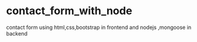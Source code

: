 # contact_form_with_node
contact form using html,css,bootstrap in frontend and nodejs ,mongoose in backend
